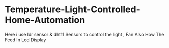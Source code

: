 # Temperature-Light-Controlled-Home-Automation

Here i use ldr sensor & dht11 Sensors to control the light , Fan Also How The Feed In Lcd Display
